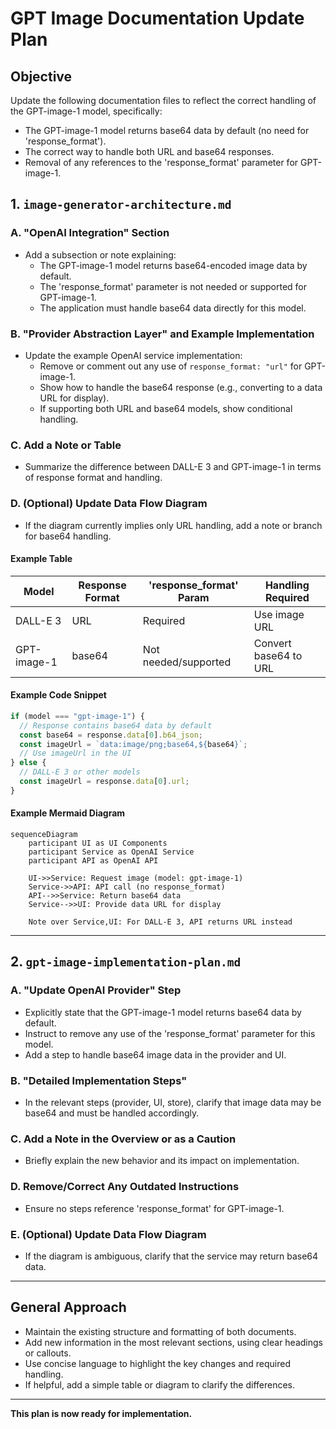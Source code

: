 # GPT Image Documentation Update Plan

## Objective

Update the following documentation files to reflect the correct handling of the GPT-image-1 model, specifically:
- The GPT-image-1 model returns base64 data by default (no need for 'response_format').
- The correct way to handle both URL and base64 responses.
- Removal of any references to the 'response_format' parameter for GPT-image-1.

## 1. `image-generator-architecture.md`

### A. "OpenAI Integration" Section
- Add a subsection or note explaining:
  - The GPT-image-1 model returns base64-encoded image data by default.
  - The 'response_format' parameter is not needed or supported for GPT-image-1.
  - The application must handle base64 data directly for this model.

### B. "Provider Abstraction Layer" and Example Implementation
- Update the example OpenAI service implementation:
  - Remove or comment out any use of `response_format: "url"` for GPT-image-1.
  - Show how to handle the base64 response (e.g., converting to a data URL for display).
  - If supporting both URL and base64 models, show conditional handling.

### C. Add a Note or Table
- Summarize the difference between DALL-E 3 and GPT-image-1 in terms of response format and handling.

### D. (Optional) Update Data Flow Diagram
- If the diagram currently implies only URL handling, add a note or branch for base64 handling.

#### Example Table

| Model         | Response Format | 'response_format' Param | Handling Required      |
|---------------|----------------|------------------------|-----------------------|
| DALL-E 3      | URL            | Required               | Use image URL         |
| GPT-image-1   | base64         | Not needed/supported   | Convert base64 to URL |

#### Example Code Snippet

```typescript
if (model === "gpt-image-1") {
  // Response contains base64 data by default
  const base64 = response.data[0].b64_json;
  const imageUrl = `data:image/png;base64,${base64}`;
  // Use imageUrl in the UI
} else {
  // DALL-E 3 or other models
  const imageUrl = response.data[0].url;
}
```

#### Example Mermaid Diagram

```mermaid
sequenceDiagram
    participant UI as UI Components
    participant Service as OpenAI Service
    participant API as OpenAI API

    UI->>Service: Request image (model: gpt-image-1)
    Service->>API: API call (no response_format)
    API-->>Service: Return base64 data
    Service-->>UI: Provide data URL for display

    Note over Service,UI: For DALL-E 3, API returns URL instead
```

---

## 2. `gpt-image-implementation-plan.md`

### A. "Update OpenAI Provider" Step
- Explicitly state that the GPT-image-1 model returns base64 data by default.
- Instruct to remove any use of the 'response_format' parameter for this model.
- Add a step to handle base64 image data in the provider and UI.

### B. "Detailed Implementation Steps"
- In the relevant steps (provider, UI, store), clarify that image data may be base64 and must be handled accordingly.

### C. Add a Note in the Overview or as a Caution
- Briefly explain the new behavior and its impact on implementation.

### D. Remove/Correct Any Outdated Instructions
- Ensure no steps reference 'response_format' for GPT-image-1.

### E. (Optional) Update Data Flow Diagram
- If the diagram is ambiguous, clarify that the service may return base64 data.

---

## General Approach

- Maintain the existing structure and formatting of both documents.
- Add new information in the most relevant sections, using clear headings or callouts.
- Use concise language to highlight the key changes and required handling.
- If helpful, add a simple table or diagram to clarify the differences.

---

**This plan is now ready for implementation.**